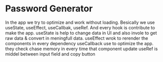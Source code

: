 # Password Generator
In the app we try to optimize and work without loading.
Besically we use useState, useEffect, useCallbak, useRef. And every hook is contribute to make the app.
useState is help to change data in UI and also invole to get raw data & convert in meningfull data.
useEffect wrok to rerender the components in every dependency
useCallback use to optimize the app. they check chase memory in every time that component update
useRef is middel between input field and copy button

